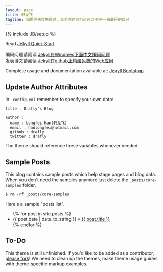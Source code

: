 ```yaml
---
layout: page
title: 韩龙飞
tagline: 如果你未曾失败过，说明你的努力还远远不够——做最好的自己
---
```

{% include JB/setup %}

Read [Jekyll Quick Start](http://jekyllbootstrap.com/usage/jekyll-quick-start.html)

编码问题请阅读 [Jekyll在Windows下面中文编码问题](http://www.cnblogs.com/aleda/articles/Jekyll-in-Windows-following-Chinese-encoding-problem-solutions.html)
<br>
发表博文请阅读 [Jekyll在github上构建免费的Web应用](http://blog.fens.me/jekyll-bootstarp-github/)

Complete usage and documentation available at: [Jekyll Bootstrap](http://jekyllbootstrap.com)

## Update Author Attributes

In `_config.yml` remember to specify your own data:
    
    title : Drafly's Blog
    
    author :
      name : Longfei Han(韩龙飞)
      email : hanlongfei@hotmail.com
      github : drafly
      twitter : drafly

The theme should reference these variables whenever needed.
    
## Sample Posts

This blog contains sample posts which help stage pages and blog data.
When you don't need the samples anymore just delete the `_posts/core-samples` folder.

    $ rm -rf _posts/core-samples

Here's a sample "posts list".

<ul class="posts">
  {% for post in site.posts %}
    <li><span>{{ post.date | date_to_string }}</span> &raquo; <a href="{{ BASE_PATH }}{{ post.url }}">{{ post.title }}</a></li>
  {% endfor %}
</ul>

## To-Do

This theme is still unfinished. If you'd like to be added as a contributor, [please fork](http://github.com/plusjade/jekyll-bootstrap)!
We need to clean up the themes, make theme usage guides with theme-specific markup examples.


